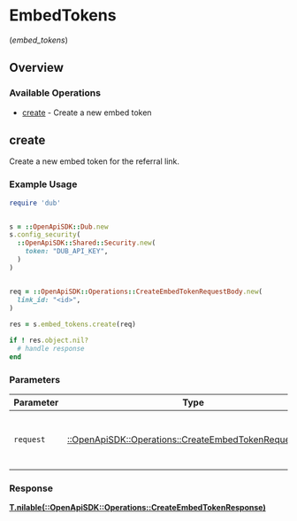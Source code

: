 # EmbedTokens
(*embed_tokens*)

## Overview

### Available Operations

* [create](#create) - Create a new embed token

## create

Create a new embed token for the referral link.

### Example Usage

```ruby
require 'dub'


s = ::OpenApiSDK::Dub.new
s.config_security(
  ::OpenApiSDK::Shared::Security.new(
    token: "DUB_API_KEY",
  )
)


req = ::OpenApiSDK::Operations::CreateEmbedTokenRequestBody.new(
  link_id: "<id>",
)
    
res = s.embed_tokens.create(req)

if ! res.object.nil?
  # handle response
end

```

### Parameters

| Parameter                                                                                                       | Type                                                                                                            | Required                                                                                                        | Description                                                                                                     |
| --------------------------------------------------------------------------------------------------------------- | --------------------------------------------------------------------------------------------------------------- | --------------------------------------------------------------------------------------------------------------- | --------------------------------------------------------------------------------------------------------------- |
| `request`                                                                                                       | [::OpenApiSDK::Operations::CreateEmbedTokenRequestBody](../../models/operations/createembedtokenrequestbody.md) | :heavy_check_mark:                                                                                              | The request object to use for the request.                                                                      |

### Response

**[T.nilable(::OpenApiSDK::Operations::CreateEmbedTokenResponse)](../../models/operations/createembedtokenresponse.md)**

